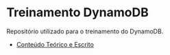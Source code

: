 # Treinamento DynamoDB

Repositório utilizado para o treinamento do DynamoDB. 

- [Conteúdo Teórico e Escrito](https://www.notion.so/Introdu-o-ao-DynamoDB-4bad7ae0fab0426883bc2e8e3e0295c3)
